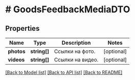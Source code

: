 # # GoodsFeedbackMediaDTO

## Properties

Name | Type | Description | Notes
------------ | ------------- | ------------- | -------------
**photos** | **string[]** | Ссылки на фото. | [optional]
**videos** | **string[]** | Ссылки на видео. | [optional]

[[Back to Model list]](../../README.md#models) [[Back to API list]](../../README.md#endpoints) [[Back to README]](../../README.md)

